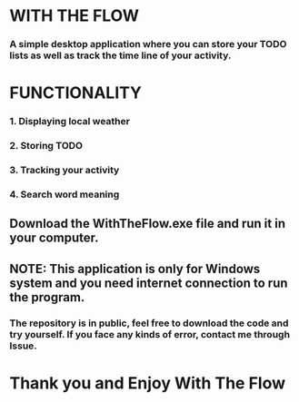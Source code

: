 # WITH THE FLOW
### A simple desktop application where you can store your TODO lists as well as track the time line of your activity.

# FUNCTIONALITY
### 1. Displaying local weather
### 2. Storing TODO
### 3. Tracking your activity
### 4. Search word meaning

## Download the WithTheFlow.exe file and run it in your computer.

## NOTE: This application is only for Windows system and you need internet connection to run the program.

### The repository is in public, feel free to download the code and try yourself. If you face any kinds of error, contact me through Issue.

# Thank you and Enjoy With The Flow